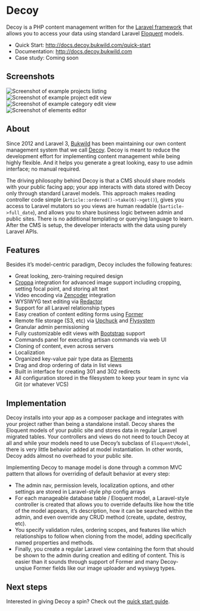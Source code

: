 # Decoy

Decoy is a PHP content management written for the [Laravel framework](https://laravel.com) that allows you to access your data using standard Laravel [Eloquent](https://laravel.com/docs/eloquent) models.

- Quick Start: http://docs.decoy.bukwild.com/quick-start
- Documentation: http://docs.decoy.bukwild.com
- Case study: Coming soon


## Screenshots

![Screenshot of example projects listing](http://docs.decoy.bukwild.com/assets/img/readme/projects.jpg)
![Screenshot of example project edit view](http://docs.decoy.bukwild.com/assets/img/readme/project.jpg)
![Screenshot of example category edit view](http://docs.decoy.bukwild.com/assets/img/readme/category.jpg)
![Screenshot of elements editor](http://docs.decoy.bukwild.com/assets/img/readme/elements.jpg)


## About

Since 2012 and Laravel 3, [Bukwild](http://www.bukwild.com) has been maintaining our own content management system that we call [Decoy](http://www.bukwild.com/project/decoy). Decoy is meant to reduce the development effort for implementing content management while being highly flexible.  And it helps you generate a great looking, easy to use admin interface; no manual required.

The driving philosophy behind Decoy is that a CMS should share models with your public facing app; your app interacts with data stored with Decoy only through standard Laravel models.  This approach makes reading controller code simple (`Article::ordered()->take(6)->get()`), gives you access to Laravel mutators so you views are human readable (`$article->full_date`), and allows you to share business logic between admin and public sites.  There is no additional templating or querying language to learn.  After the CMS is setup, the developer interacts with the data using purely Laravel APIs.


## Features

Besides it’s model-centric paradigm, Decoy includes the following features:

- Great looking, zero-training required design
- [Croppa](https://github.com/BKWLD/croppa) integration for advanced image support including cropping, setting focal point, and storing alt text
- Video encoding via [Zencoder](https://zencoder.com/) integration
- WYSIWYG text editing via [Redactor](https://imperavi.com/redactor/)
- Support for all Laravel relationship types
- Easy creation of content editing forms using [Former](http://formers.github.io/former/)
- Remote file storage (S3, etc) via [Upchuck](https://github.com/BKWLD/upchuck) and [Flysystem](http://flysystem.thephpleague.com/)
- Granular admin permissioning
- Fully customizable edit views with [Bootstrap](http://getbootstrap.com/) support
- Commands panel for executing artisan commands via web UI
- Cloning of content, even across servers
- Localization
- Organized key-value pair type data as [Elements](elements)
- Drag and drop ordering of data in list views
- Built in interface for creating 301 and 302 redirects
- All configuration stored in the filesystem to keep your team in sync via Git (or whatever VCS)


## Implementation

Decoy installs into your app as a composer package and integrates with your project rather than being a standalone install.  Decoy shares the Eloquent models of your public site and stores data in regular Laravel migrated tables.  Your controllers and views do not need to touch Decoy at all and while your models need to use Decoy’s subclass of `Eloquent\Model`, there is very little behavior added at model instantiation.  In other words, Decoy adds almost no overhead to your public site.

Implementing Decoy to manage model is done through a common MVC pattern that allows for overriding of default behavior at every step:

- The admin nav, permission levels, localization options, and other settings are stored in Laravel-style php config arrays
- For each manageable database table / Eloquent model, a Laravel-style controller is created that allows you to override defaults like how the title of the model appears, it’s description, how it can be searched within the admin, and even override any CRUD method (create, update, destroy, etc).
- You specify validation rules, ordering scopes, and features like which relationships to follow when cloning from the model, adding specifically named properties and methods.
- Finally, you create a regular Laravel view containing the form that should be shown to the admin during creation and editing of content.  This is easier than it sounds through support of Former and many Decoy-unqiue Former fields like our image uploader and wysiwyg types.


## Next steps

Interested in giving Decoy a spin?  Check out the [quick start guide](http://docs.decoy.bukwild.com/quick-start).
